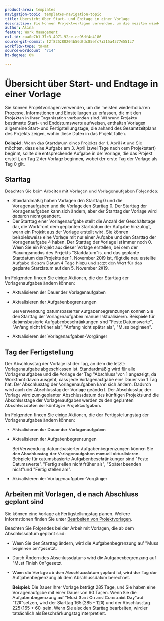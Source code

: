 ```yaml
---
product-area: templates
navigation-topic: templates-navigation-topic
title: Übersicht über Start- und Endtage in einer Vorlage
description: Sie können Projektvorlagen verwenden, um die meisten wiederholbaren Prozesse, Informationen und Einstellungen zu erfassen, die mit den Projekten in Ihrer Organisation verbunden sind. Während Projekte bestimmte Start- und Enddatumswerte aufweisen, enthalten Vorlagen allgemeine Start- und Fertigstellungstage, die anhand des Gesamtzeitplans des Projekts zeigen, wohin diese Daten in das Projekt fallen.
author: Alina
feature: Work Management
exl-id: caa0e7b1-37c3-4973-92ce-cc93df4e4186
source-git-commit: f2f825280204b56d2dc85efc7a315a4377e551c7
workflow-type: tm+mt
source-wordcount: '714'
ht-degree: 0%

---
```


# Übersicht über Start- und Endtage in einer Vorlage

Sie können Projektvorlagen verwenden, um die meisten wiederholbaren Prozesse, Informationen und Einstellungen zu erfassen, die mit den Projekten in Ihrer Organisation verbunden sind. Während Projekte bestimmte Start- und Enddatumswerte aufweisen, enthalten Vorlagen allgemeine Start- und Fertigstellungstage, die anhand des Gesamtzeitplans des Projekts zeigen, wohin diese Daten in das Projekt fallen.

**Beispiel:** Wenn das Startdatum eines Projekts der 1. April ist und Sie möchten, dass eine Aufgabe am 3. April (zwei Tage nach dem Projektstart) beginnt, sollte die entsprechende Aufgabe in der Vorlage, die das Projekt erstellt, an Tag 2 der Vorlage beginnen, wobei der erste Tag der Vorlage als Tag 0 gilt.

## Starttag

Beachten Sie beim Arbeiten mit Vorlagen und Vorlagenaufgaben Folgendes:

* Standardmäßig haben Vorlagen den Starttag 0 und die Vorlagenaufgaben und die Vorlage den Starttag 0. Der Starttag der Vorlagenaufgaben kann sich ändern, aber der Starttag der Vorlage wird dadurch nicht geändert.
* Der Starttag einer Vorlagenaufgabe stellt die Anzahl der Geschäftstage dar, die Workfront dem geplanten Startdatum der Aufgabe hinzufügt, wenn ein Projekt aus der Vorlage erstellt wird. Sie können beispielsweise eine Vorlage mit nur einer Aufgabe und den Starttag der Vorlagenaufgabe 4 haben. Der Starttag der Vorlage ist immer noch 0. Wenn Sie ein Projekt aus dieser Vorlage erstellen, bei dem der Planungsmodus des Projekts &quot;Startdatum&quot;ist und das geplante Startdatum des Projekts der 1. November 2019 ist, fügt die neu erstellte Aufgabe diesem Datum 4 Tage hinzu und setzt den Wert für das geplante Startdatum auf den 5. November 2019.

Im Folgenden finden Sie einige Aktionen, die den Starttag der Vorlagenaufgaben ändern können:

* Aktualisieren der Dauer der Vorlagenaufgaben
* Aktualisieren der Aufgabenbegrenzungen

  Bei Verwendung datumsbasierter Aufgabenbegrenzungen können Sie den Starttag der Vorlagenaufgaben manuell aktualisieren. Beispiele für datumsbasierte Aufgabenbeschränkungen sind &quot;Feste Datumswerte&quot;, &quot;Anfang nicht früher als&quot;, &quot;Anfang nicht später als&quot;, &quot;Muss beginnen&quot;.

* Aktualisieren der Vorlagenaufgaben-Vorgänger

## Tag der Fertigstellung

Der Abschlusstag der Vorlage ist der Tag, an dem die letzte Vorlagenaufgabe abgeschlossen ist. Standardmäßig wird für alle Vorlagenaufgaben und die Vorlage der Tag &quot;Abschluss&quot;von 1 angezeigt, da Workfront davon ausgeht, dass jede Vorlagenaufgabe eine Dauer von 1 Tag hat. Der Abschlusstag der Vorlagenaufgaben kann sich ändern. Dadurch wird auch der Abschlusstag der Vorlage geändert. Der Abschlusstag der Vorlage wird zum geplanten Abschlussdatum des künftigen Projekts und die Abschlusstage der Vorlagenaufgaben werden zu den geplanten Abschlussdaten der künftigen Projektaufgaben.

Im Folgenden finden Sie einige Aktionen, die den Fertigstellungstag der Vorlagenaufgaben ändern können:

* Aktualisieren der Dauer der Vorlagenaufgaben
* Aktualisieren der Aufgabenbegrenzungen

  Bei Verwendung datumsbasierter Aufgabenbegrenzungen können Sie den Abschlusstag der Vorlagenaufgaben manuell aktualisieren. Beispiele für datumsbasierte Aufgabenbeschränkungen sind &quot;Feste Datumswerte&quot;, &quot;Fertig stellen nicht früher als&quot;, &quot;Später beenden nicht&quot;und &quot;Fertig stellen am&quot;.

* Aktualisieren der Vorlagenaufgaben-Vorgänger

## Arbeiten mit Vorlagen, die nach Abschluss geplant sind

Sie können eine Vorlage ab Fertigstellungstag planen. Weitere Informationen finden Sie unter [Bearbeiten von Projektvorlagen](../../../manage-work/projects/create-and-manage-templates/edit-templates.md).

Beachten Sie Folgendes bei der Arbeit mit Vorlagen, die ab dem Abschlussdatum geplant sind:

* Wenn Sie den Starttag ändern, wird die Aufgabenbegrenzung auf &quot;Muss beginnen am&quot;gesetzt.
* Durch Ändern des Abschlussdatums wird die Aufgabenbegrenzung auf &quot;Must Finish On&quot;gesetzt.
* Wenn die Vorlage ab dem Abschlussdatum geplant ist, wird der Tag der Aufgabenbegrenzung ab dem Abschlussdatum berechnet.

  **Beispiel:** Die Dauer Ihrer Vorlage beträgt 285 Tage, und Sie haben eine Vorlagenaufgabe mit einer Dauer von 60 Tagen. Wenn Sie die Aufgabenbegrenzung auf &quot;Must Start On and Constraint Day&quot;auf &quot;120&quot;setzen, wird der Starttag 165 (285 - 120) und der Abschlusstag 225 (165 + 60) sein. Wenn Sie also den Starttag bearbeiten, wird er tatsächlich als Beschränkungstag interpretiert.
